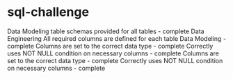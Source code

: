 # sql-challenge

Data Modeling
table schemas provided for all tables - complete
Data Engineering
All required columns are defined for each table Data Modeling - complete
Columns are set to the correct data type - complete
Correctly uses NOT NULL condition on necessary columns - complete
Columns are set to the correct data type - complete
Correctly uses NOT NULL condition on necessary columns - complete
